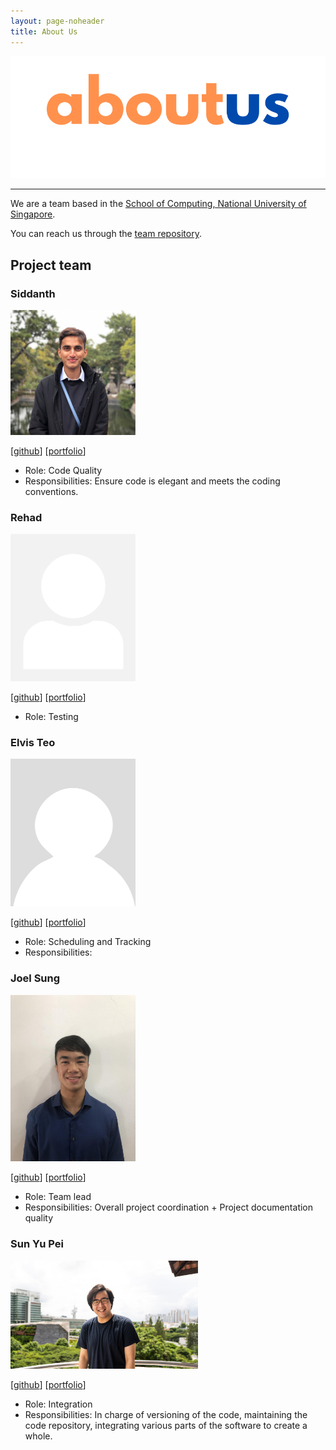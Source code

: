 ```yaml
---
layout: page-noheader
title: About Us
---
```


![developer-guide](images/aboutus.png)

--------------------------------------------------------------------------------------------------------------------

We are a team based in the [School of Computing, National University of Singapore](http://www.comp.nus.edu.sg).

You can reach us through the [team repository](https://github.com/AY2122S1-CS2103T-T11-1/tp).

## Project team

### Siddanth

<img src="images/wowsiddanth.png" width="200px">

[[github](https://github.com/wowsiddanth)]
[[portfolio](team/wowsiddanth.md)]

* Role: Code Quality
* Responsibilities: Ensure code is elegant and meets the coding conventions.

### Rehad

<img src="images/rehad-a.png" width="200px">

[[github](http://github.com/rehad-a)]
[[portfolio](team/rehad-a.md)]

* Role: Testing

### Elvis Teo

<img src="images/tlchicken.png" width="200px" height="236px">

[[github](http://github.com/TLChicken)]
[[portfolio](team/tlchicken.md)]

* Role: Scheduling and Tracking
* Responsibilities:

### Joel Sung

<img src="images/joel-sung.png" width="200px">

[[github](http://github.com/joel-sung)]
[[portfolio](team/joel-sung.md)]

* Role: Team lead
* Responsibilities: Overall project coordination + Project documentation quality

### Sun Yu Pei

<img src="images/syoopie.png" width="300px">

[[github](http://github.com/syoopie)]
[[portfolio](team/syoopie.md)]

* Role: Integration
* Responsibilities: In charge of versioning of the code, maintaining the code repository, integrating various parts of the software to create a whole.

